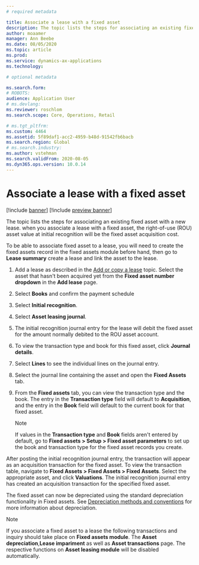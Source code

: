 ```yaml
---
# required metadata

title: Associate a lease with a fixed asset
description: The topic lists the steps for associating an existing fixed asset with a new lease. 
author: moaamer
manager: Ann Beebe
ms.date: 08/05/2020
ms.topic: article
ms.prod: 
ms.service: dynamics-ax-applications
ms.technology: 

# optional metadata

ms.search.form: 
# ROBOTS: 
audience: Application User
# ms.devlang: 
ms.reviewer: roschlom
ms.search.scope: Core, Operations, Retail

# ms.tgt_pltfrm: 
ms.custom: 4464
ms.assetid: 5f89daf1-acc2-4959-b48d-91542fb6bacb
ms.search.region: Global
# ms.search.industry: 
ms.author: vstehman
ms.search.validFrom: 2020-08-05
ms.dyn365.ops.version: 10.0.14
---
```


# Associate a lease with a fixed asset

[!include [banner](../includes/banner.md)]
[!include [preview banner](../includes/preview-banner.md)]

The topic lists the steps for associating an existing fixed asset with a new lease. when you associate a lease with a fixed asset, the right-of-use (ROU) asset value at initial recognition will be the fixed asset acquisition cost.

To be able to associate  fixed asset to a lease, you will need to create the fixed assets record in the fixed assets module before hand, then go to **Lease summary** create a lease and link the asset to the lease. 

1. Add a lease as described in the [Add or copy a lease](add-lease.md) topic. Select the asset that hasn't been acquired yet from the **Fixed asset number dropdown** in the **Add lease** page.
2. Select **Books** and confirm the payment schedule
3. Select **Initial recognition**.
4. Select **Asset leasing journal**.
5. The initial recognition journal entry for the lease will debit the fixed asset for the amount normally debited to the ROU asset account.
6. To view the transaction type and book for this fixed asset, click **Journal details**.
7. Select **Lines** to see the individual lines on the journal entry.
8. Select the journal line containing the asset and open the **Fixed Assets** tab.
9. From the **Fixed assets** tab, you can view the transaction type and the book. The entry in the **Transaction type** field will default to **Acquisition**, and the entry in the **Book** field will default to the current book for that fixed asset.

   > [!Note]
   > If values in the **Transaction type** and **Book** fields aren't entered by default, go to **Fixed assets > Setup > Fixed asset parameters** to set up the book and transaction type for the fixed asset records you create.

After posting the initial recognition journal entry, the transaction will appear as an acquisition transaction for the fixed asset. To view the transaction table, navigate to **Fixed Assets > Fixed Assets > Fixed Assets**. Select the appropriate asset, and click **Valuations**. The initial recognition journal entry has created an acquisition transaction for the specified fixed asset.

The fixed asset can now be depreciated using the standard depreciation functionality in Fixed assets. See [Depreciation methods and conventions](../fixed-assets/depreciation-methods-conventions.md) for more information about depreciation.

   > [!Note]
   > If you associate a fixed asset to a lease the following transactions and inquiry should take place on **Fixed assets module**. The **Asset depreciation**,**Lease impariment** as well as **Asset transactions** page.  The respective functions on **Asset leasing module** will be disabled automatically. 

